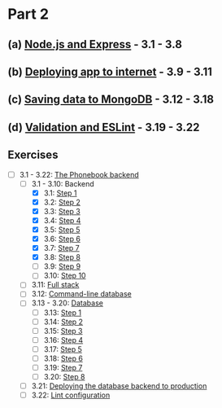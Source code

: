 # Part 2

## (a) [Node.js and Express](https://fullstackopen.com/en/part3/node_js_and_express) - 3.1 - 3.8

## (b) [Deploying app to internet](https://fullstackopen.com/en/part3/deploying_app_to_internet) - 3.9 - 3.11

## (c) [Saving data to MongoDB](https://fullstackopen.com/en/part3/saving_data_to_mongo_db) - 3.12 - 3.18

## (d) [Validation and ESLint](https://fullstackopen.com/en/part3/validation_and_es_lint) - 3.19 - 3.22

## Exercises

- [ ] 3.1 - 3.22: [The Phonebook backend](https://github.com/Aapok0/FullStackOpen/tree/fe563bfbec722a9b7aa7c559ebc6a13492173606/Part3/3.1-3.22_phonebook)
  - [ ] 3.1 - 3.10: Backend
    - [X] 3.1: [Step 1](https://github.com/Aapok0/FullStackOpen/blob/fe563bfbec722a9b7aa7c559ebc6a13492173606/Part3/3.1-3.22_phonebook/index.js)
    - [X] 3.2: [Step 2](https://github.com/Aapok0/FullStackOpen/blob/594cc8ae08bb147f50c6b08eb86cdc83611a3936/Part3/3.1-3.22_phonebook/index.js)
    - [X] 3.3: [Step 3](https://github.com/Aapok0/FullStackOpen/blob/d554d0b854d7ca3350186edc156b92ebdf018c87/Part3/3.1-3.22_phonebook/index.js)
    - [X] 3.4: [Step 4](https://github.com/Aapok0/FullStackOpen/blob/a1006290245a0b08e251d33a32c8280f16369af8/Part3/3.1-3.22_phonebook/index.js)
    - [X] 3.5: [Step 5](https://github.com/Aapok0/FullStackOpen/blob/01aad516be7801f9ab5211063c862edc67add8e4/Part3/3.1-3.22_phonebook/index.js)
    - [X] 3.6: [Step 6](https://github.com/Aapok0/FullStackOpen/blob/024324a20dd566d2072b0fc7774a4257b8dce138/Part3/3.1-3.22_phonebook/index.js)
    - [X] 3.7: [Step 7](https://github.com/Aapok0/FullStackOpen/blob/f3a84a19e323fd11020df2b1c4452048f6e3f43f/Part3/3.1-3.22_phonebook/index.js)
    - [X] 3.8: [Step 8]()
    - [ ] 3.9: [Step 9]()
    - [ ] 3.10: [Step 10]()
  - [ ] 3.11: [Full stack]()
  - [ ] 3.12: [Command-line database]()
  - [ ] 3.13 - 3.20: [Database]()
    - [ ] 3.13: [Step 1]()
    - [ ] 3.14: [Step 2]()
    - [ ] 3.15: [Step 3]()
    - [ ] 3.16: [Step 4]()
    - [ ] 3.17: [Step 5]()
    - [ ] 3.18: [Step 6]()
    - [ ] 3.19: [Step 7]()
    - [ ] 3.20: [Step 8]()
  - [ ] 3.21: [Deploying the database backend to production]()
  - [ ] 3.22: [Lint configuration]()
